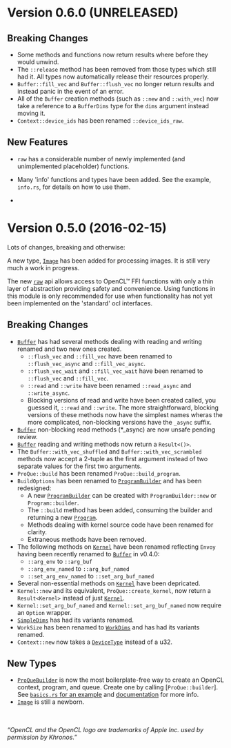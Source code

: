 Version 0.6.0 (UNRELEASED)
==========================

Breaking Changes
----------------
* Some methods and functions now return results where before they would unwind.
* The `::release` method has been removed from those types which still had it.
  All types now automatically release their resources properly.
* `Buffer::fill_vec` and `Buffer::flush_vec` no longer return results and 
  instead panic in the event of an error.
* All of the `Buffer` creation methods (such as `::new` and `::with_vec`) now
  take a reference to a `BufferDims` type for the `dims` argument instead 
  moving it.
* `Context::device_ids` has been renamed `::device_ids_raw`.

New Features
------------
* `raw` has a considerable number of newly implemented (and unimplemented 
  placeholder) functions.
* Many 'info' functions and types have been added. See the example, `info.rs`,
  for details on how to use them.

* [FIXME]: PLATFORM


[0.6doc]: http://doc.cogciprocate.com/ocl/
[`raw`]: http://docs.cogciprocate.com/ocl/raw/index.html


Version 0.5.0 (2016-02-15)
==========================

Lots of changes, breaking and otherwise:

A new type, [`Image`] has been added for processing images. It is still very
much a work in progress.

The new [`raw`] api allows access to OpenCL&trade; FFI functions with only a
thin layer of abstraction providing safety and convenience. Using functions in
this module is only recommended for use when functionality has not yet been
implemented on the 'standard' ocl interfaces.

Breaking Changes
----------------
* [`Buffer`] has had several methods dealing with reading and writing renamed
  and two new ones created. 
   * `::flush_vec` and `::fill_vec` have been renamed to `::flush_vec_async` 
     and `::fill_vec_async`. 
   * `::flush_vec_wait` and `::fill_vec_wait` have been renamed to 
     `::flush_vec` and `::fill_vec`. 
   * `::read` and `::write` have been renamed `::read_async` and 
     `::write_async`.
   * Blocking versions of read and write have been created called, you guessed
     it, `::read` and `::write`.
  The more straightforward, blocking versions of these methods now have the 
  simplest names wheras the more complicated, non-blocking versions have the 
  `_async` suffix.
* [`Buffer`] non-blocking read methods (*_async) are now unsafe pending review.
* [`Buffer`] reading and writing methods now return a `Result<()>`.
* The `Buffer::with_vec_shuffled` and `Buffer::with_vec_scrambled` methods 
  now accept a 2-tuple as the first argument instead of two separate values for 
  the first two arguments.
* `ProQue::build` has been renamed `ProQue::build_program`.
* `BuildOptions` has been renamed to [`ProgramBuilder`] and has been 
  redesigned:
   * A new [`ProgramBuilder`] can be created with `ProgramBuilder::new` or 
     `Program::builder`.
   * The `::build` method has been added, consuming the builder and returning
     a new [`Program`].
   * Methods dealing with kernel source code have been renamed for clarity.
   * Extraneous methods have been removed.
* The following methods on [`Kernel`] have been renamed reflecting `Envoy`
  having been recently renamed to [`Buffer`] in v0.4.0:
  * `::arg_env` to `::arg_buf`
  * `::arg_env_named` to `::arg_buf_named`
  * `::set_arg_env_named` to `::set_arg_buf_named`
* Several non-essential methods on [`Kernel`] have been depricated.
* `Kernel::new` and its equivalent, `ProQue::create_kernel`, now return a
  `Result<Kernel>` instead of just [`Kernel`].
* `Kernel::set_arg_buf_named` and `Kernel::set_arg_buf_named` now require an
  `Option` wrapper.
* [`SimpleDims`] has had its variants renamed.
* `WorkSize` has been renamed to [`WorkDims`] and has had its variants renamed.
* `Context::new` now takes a [`DeviceType`] instead of a u32.


New Types
---------
* [`ProQueBuilder`] is now the most boilerplate-free way to create an OpenCL
  context, program, and queue. Create one by calling [`ProQue::builder`].
  See [`basics.rs` for an example][0.5ba] and [documentation][0.5doc] for more info.
* [`Image`] is still a newborn.


[0.5doc]: http://doc.cogciprocate.com/ocl/
[0.5ba]: https://github.com/cogciprocate/ocl/blob/master/examples/basics.rs
[`Buffer`]: http://docs.cogciprocate.com/ocl/struct.Buffer.html
[`Image`]: http://docs.cogciprocate.com/ocl/struct.Image.html
[`raw`]: http://docs.cogciprocate.com/ocl/raw/index.html
[`ProQueBuilder`]: http://docs.cogciprocate.com/ocl/struct.ProQueBuilder.html
[`ProQue`]: http://docs.cogciprocate.com/ocl/struct.ProQue.html
['ProQue::builder']: http://docs.cogciprocate.com/ocl/struct.ProQue.html#method.builder
[`ProgramBuilder`]: http://docs.cogciprocate.com/ocl/struct.ProgramBuilder.html
[`Program`]: http://docs.cogciprocate.com/ocl/struct.Program.html
[`Kernel`]: http://docs.cogciprocate.com/ocl/struct.Kernel.html
[`SimpleDims`]: http://doc.cogciprocate.com/ocl/enum.SimpleDims.html
[`WorkDims`]: http://doc.cogciprocate.com/ocl/enum.WorkDims.html
[`DeviceType`]: http://doc.cogciprocate.com/ocl/raw/struct.DeviceType.html

<br/><br/>
*“OpenCL and the OpenCL logo are trademarks of Apple Inc. used by permission by Khronos.”*
